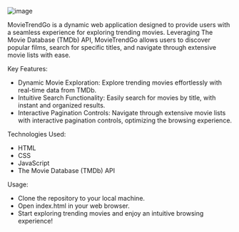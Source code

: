 ![image](https://github.com/KobeBanouvong/MovieTrendGO/assets/80926867/51695d40-0437-4b12-8720-d61c5b40a328)

MovieTrendGo is a dynamic web application designed to provide users with a seamless experience for exploring trending movies. Leveraging The Movie Database (TMDb) API, MovieTrendGo allows users to discover popular films, search for specific titles, and navigate through extensive movie lists with ease.

Key Features:
- Dynamic Movie Exploration: Explore trending movies effortlessly with real-time data from TMDb.
- Intuitive Search Functionality: Easily search for movies by title, with instant and organized results.
- Interactive Pagination Controls: Navigate through extensive movie lists with interactive pagination controls, optimizing the browsing experience.

Technologies Used:
- HTML
- CSS
- JavaScript
- The Movie Database (TMDb) API

Usage:
- Clone the repository to your local machine.
- Open index.html in your web browser.
- Start exploring trending movies and enjoy an intuitive browsing experience!

